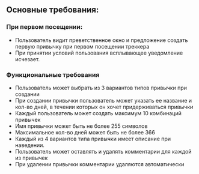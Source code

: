 ## Основные требования:

### При первом посещении:
- Пользователь видит преветственное окно и предложение создать первую привычку при первом посещении треккера
- При принятии условий пользования всплывающее уведомление исчезает.

### Функциональные требования
- Пользователь может выбрать из 3 вариантов типов привычки при создании
- При создании привычки пользователь может указать ее название и кол-во дней, в течении которых он хочет придерживаться привычки
- Каждый пользователь может создать максимум 10 комбинаций привычек
- Имя привычки может быть не более 255 символов
- Максимальное кол-во дней может быть не более 366
- Каждый из 4 вариантов типа привычки имеет описание при наведении. 
- Пользователь может оставлять и удалять комментарии для каждой из привычек
- При удалении привычки комментарии удаляются автоматически
